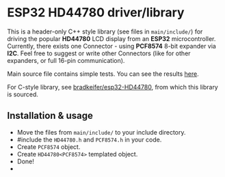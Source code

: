 # ESP32 HD44780 driver/library

This is a header-only C++ style library (see files in `main/include/`) for driving the popular **HD44780** LCD display from an **ESP32** microcontroller.
Currently, there exists one Connector - using **PCF8574** 8-bit expander via **I2C**.
Feel free to suggest or write other Connectors (like for other expanders, or full 16-pin communication).

Main source file contains simple tests. You can see the results [here](https://imgur.com/a/MCVgFki).

For C-style library, see [bradkeifer/esp32-HD44780](https://github.com/bradkeifer/esp32-HD44780), from which this library is sourced.

## Installation & usage
- Move the files from `main/include/` to your include directory.
- #include the `HD44780.h` and `PCF8574.h` in your code.
- Create `PCF8574` object.
- Create `HD44780<PCF8574>` templated object.
- Done!
- 
